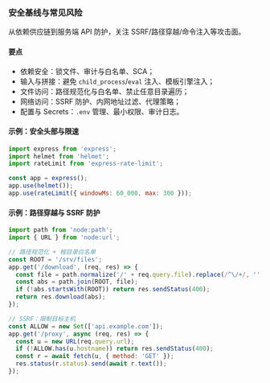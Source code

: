 ### 安全基线与常见风险

从依赖供应链到服务端 API 防护，关注 SSRF/路径穿越/命令注入等攻击面。

#### 要点
- 依赖安全：锁文件、审计与白名单、SCA；
- 输入与拼接：避免 `child_process`/`eval` 注入、模板引擎注入；
- 文件访问：路径规范化与白名单、禁止任意目录遍历；
- 网络访问：SSRF 防护、内网地址过滤、代理策略；
- 配置与 Secrets：`.env` 管理、最小权限、审计日志。

#### 示例：安全头部与限速

```js
import express from 'express';
import helmet from 'helmet';
import rateLimit from 'express-rate-limit';

const app = express();
app.use(helmet());
app.use(rateLimit({ windowMs: 60_000, max: 300 }));
```

#### 示例：路径穿越与 SSRF 防护

```js
import path from 'node:path';
import { URL } from 'node:url';

// 路径规范化 + 根目录白名单
const ROOT = '/srv/files';
app.get('/download', (req, res) => {
  const file = path.normalize('/' + req.query.file).replace(/^\/+/, '');
  const abs = path.join(ROOT, file);
  if (!abs.startsWith(ROOT)) return res.sendStatus(400);
  return res.download(abs);
});

// SSRF：限制目标主机
const ALLOW = new Set(['api.example.com']);
app.get('/proxy', async (req, res) => {
  const u = new URL(req.query.url);
  if (!ALLOW.has(u.hostname)) return res.sendStatus(400);
  const r = await fetch(u, { method: 'GET' });
  res.status(r.status).send(await r.text());
});
```
